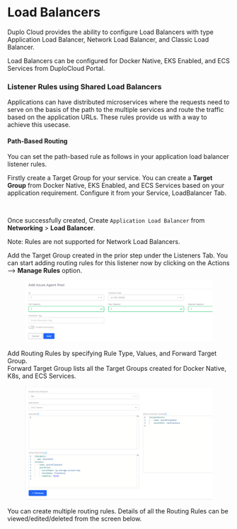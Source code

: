 # Load Balancers

Duplo Cloud provides the ability to configure Load Balancers with type Application Load Balancer, Network Load Balancer, and Classic Load Balancer.

Load Balancers can be configured for Docker Native, EKS Enabled, and ECS Services from DuploCloud Portal.

### Listener Rules using Shared Load Balancers

Applications can have distributed microservices where the requests need to serve on the basis of the path to the multiple services and route the traffic based on the application URLs. These rules provide us with a way to achieve this usecase.

#### Path-Based Routing <a href="#2d32" id="2d32"></a>

You can set the path-based rule as follows in your application load balancer listener rules.

Firstly create a Target Group for your service. You can create a **Target Group** from Docker Native, EKS Enabled, and ECS Services based on your application requirement.  Configure it from your Service, LoadBalancer Tab.

<figure><img src="../../.gitbook/assets/image (79).png" alt=""><figcaption></figcaption></figure>

Once successfully created, Create  `Application Load Balancer` from **Networking** > **Load Balancer**.&#x20;

Note: Rules are not supported for Network Load Balancers.

Add the Target Group created in the prior step under the Listeners Tab. You can start adding routing rules for this listener now by clicking on the Actions --> **Manage Rules** option.

<figure><img src="../../.gitbook/assets/image (78).png" alt=""><figcaption></figcaption></figure>

Add Routing Rules by specifying Rule Type, Values, and Forward Target Group.\
Forward Target Group lists all the Target Groups created for Docker Native, K8s, and ECS Services.

<figure><img src="../../.gitbook/assets/image (37).png" alt=""><figcaption></figcaption></figure>

You can create multiple routing rules. Details of all the Routing Rules can be viewed/edited/deleted from the screen below.

<figure><img src="../../.gitbook/assets/image (22) (2).png" alt=""><figcaption></figcaption></figure>
